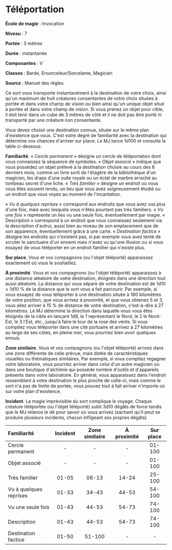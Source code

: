 # Téléportation

**École de magie** : Invocation

**Niveau** : 7

**Portée** : 3 mètres

**Durée** : instantanée

**Composantes** : V

**Classes** : Barde, Ensorceleur/Sorcelame, Magicien

**Source** : Manuel des règles

Ce sort vous transporte instantanément à la destination de votre choix, ainsi qu'un maximum de huit créatures consentantes de votre choix situées à portée et dans votre champ de vision ou bien ainsi qu'un unique objet situé à portée et dans votre champ de vision. Si vous prenez un objet pour cible, il doit tenir dans un cube de 3 mètres de côté et il ne doit pas être porté ni transporté par une créature non consentante.

Vous devez choisir une destination connue, située sur le même plan d'existence que vous. C'est votre degré de familiarité avec la destination qui détermine vos chances d'arriver sur place. Le MJ lance 1d100 et consulte la table ci-dessous.

**Familiarité**. « _Cercle permanent_ » désigne un cercle de téléportation dont vous connaissez la séquence de symboles. « _Objet associé_ » indique que vous possédez un objet prélevé à la destination choisie au cours des 6 derniers mois, comme un livre sorti de l'étagère de la bibliothèque d'un magicien, les draps d'une suite royale ou un éclat de marbre arraché au tombeau secret d'une liche. « _Très familier_ » désigne un endroit où vous vous êtes souvent rendu, un lieu que vous avez soigneusement étudié ou un endroit que vous voyez au moment de l'incantation.

« _Vu à quelques reprises_ » correspond aux endroits que vous avez vus plus d'une fois, mais avec lesquels vous n'êtes pourtant pas très familiers. « _Vu une fois_ » représente un lieu vu une seule fois, éventuellement par magie. « Description » correspond à un endroit que vous connaissez seulement via la description d'autrui, aussi bien au niveau de son emplacement que de son apparence, éventuellement grâce à une carte. « _Destination factice_ » désigne les endroits qui n'existent pas, si par exemple vous avez tenté de scruter le sanctuaire d'un ennemi mais n'avez vu qu'une illusion ou si vous essayez de vous téléporter en un endroit familier qui n'existe plus.

**Sur place**. Vous et vos compagnons (ou l'objet téléporté) apparaissez exactement où vous le souhaitiez.

**À proximité**. Vous et vos compagnons (ou l'objet téléporté) apparaissez à une distance aléatoire de votre destination, éloignés dans une direction tout aussi aléatoire. La distance qui vous sépare de votre destination est de 1d10 × 1d10 % de la distance que le sort vous a fait parcourir. Par exemple, si vous essayez de vous téléporter à une destination située à 180 kilomètres de votre position, que vous arrivez à proximité, et que vous obtenez 5 et 3, vous allez arriver à 15 % de distance de votre destination, c'est-à-dire à 27 kilomètres. Le MJ détermine la direction dans laquelle vous vous êtes éloignés de la cible en lançant 1d8, le 1 représentant le Nord, le 2 le Nord-Est, le 3 l'Est, etc., jusqu'à faire le tour de la rose des vents. Si vous comptiez vous téléporter dans une cité portuaire et arrivez à 27 kilomètres au large de ses côtes, en pleine mer, vous pourriez bien avoir quelques ennuis.

**Zone similaire**. Vous et vos compagnons (ou l'objet téléporté) arrivez dans une zone différente de celle prévue, mais dotée de caractéristiques visuelles ou thématiques similaires. Par exemple, si vous comptiez regagner votre laboratoire, vous pourriez arriver dans celui d'un autre magicien ou dans une boutique d'alchimie qui possède nombre d'outils et d'appareils présents dans votre laboratoire. En général, vous apparaissez dans l'endroit ressemblant à votre destination le plus proche de celle-ci, mais comme le sort n'a pas de limite de portée, vous pouvez tout à fait arriver n'importe où sur votre plan d'existence.

**Incident**. La magie imprévisible du sort complique le voyage. Chaque créature téléportée (ou l'objet téléporté) subit 3d10 dégâts de force tandis que le MJ relance le dé pour savoir où vous arrivez (sachant qu'il peut se produire plusieurs incidents, chacun infligeant ses propres dégâts).

<div class="table-container">

|Familiarité|Incident|Zone similaire|À proximité|Sur place|
|:-|:-:|:-:|:-:|:-:|
|Cercle permanent|-|-|-|01-100|
|Objet associé|-|-|-|01-100|
|Très familier|01-05|06-13|14-24|25-100|
|Vu à quelques reprises|01-33|34-43|44-53|54-100|
|Vu une seule fois|01-43|44-53|54-73|74-100|
|Description|01-43|44-53|54-73|74-100|
|Destination factice|01-50|51-100|-|-|

</div>
